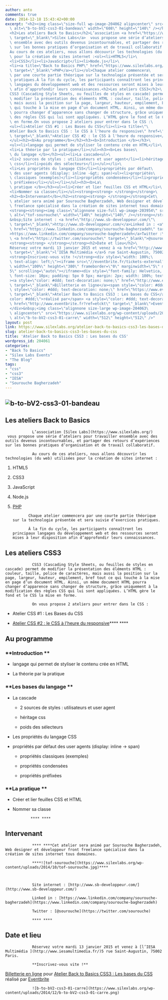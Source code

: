 ```yaml
---
author: anto
comments: true
date: 2014-12-18 15:43:42+00:00
excerpt: "<h2><img class=\"size-full wp-image-204062 aligncenter\" src=\"https://www.silexlabs.org/wp-content/uploads/2014/12/b-to-bV2-css3-01-bandeau.png\"\
  \ alt=\"b-to-bV2-css3-01-bandeau\" width=\"608\" height=\"140\" /></h2>\
  <h2>Les ateliers Back to Basics</h2>L’association <a href=\"https://www.silexlabs.org/\"\
  \ target=\"_blank\">Silex Labs</a>  vous propose une série d’ateliers pour travailler\
  \ ensemble avec des outils devenus incontournables, et partager des retours d’expériences\
  \ sur les bonnes pratiques d’organisation et de travail collaboratif.\
  Au cours de ces ateliers, nous allons découvrir les technologies (du web) utilisées\
  \ pour la création de sites internet :<ol><li>HTML5</li>\
  <li>CSS3</li><li>JavaScript</li><li>Node.js</li>\
  <li><a title=\"Back to Basics PHP\" href=\"https://www.silexlabs.org/atelier-back-to-basics-php\"\
  \ target=\"_blank\">PHP</a></li></ol>Chaque atelier commencera\
  \ par une courte partie théorique sur la technologie présentée et sera suivie d’exercices\
  \ pratiques.À la fin du cycle, les participants connaîtront les principaux\
  \ langages du développement web et des ressources seront mises à leur disposition\
  \ afin d’approfondir leurs connaissances.<h2>Les ateliers CSS3</h2>\
  CSS3 (Cascading Style Sheets, ou feuilles de styles en cascade) permet de\
  \ modifier la présentation des éléments HTML : couleur, taille, police de caractères,\
  \ mais aussi la position sur la page, largeur, hauteur, empilement, bref tout ce\
  \ qui touche à la mise en page d’un document HTML. Ainsi, un même document HTML\
  \ pourra changer d’apparence sans changer de structure, grâce uniquement à la modification\
  \ des règles CSS qui lui sont appliquées. L’HTML gère le fond et le CSS la mise\
  \ en forme.On vous propose 2 ateliers pour entrer dans le CSS :\
  <ul><li>Atelier CSS #1 : Les Bases du CSS</li><li><a title=\"\
  Atelier Back to Basics CSS : le CSS à l'heure du responsive\" href=\"https://www.silexlabs.org/atelier-back-to-basics-css-le-css-a-lheure-du-responsive\"\
  \ target=\"_blank\">Atelier CSS #2 : le CSS à l'heure du responsive</a><strong><strong> </strong></strong></li>\
  </ul><h2><b>Au programme</b></h2><h3><b>Introduction </b></h3>\
  <ul><li>langage qui permet de styliser le contenu crée en HTML</li>\
  <li>La théorie par la pratique</li></ul><h3><b>Les bases\
  \ du langage </b></h3><ul><li>La cascade<ul>\
  <li>2 sources de styles : utilisateurs et user agent</li><li>héritage\
  \ css</li><li>poids des sélecteurs</li></ul></li>\
  <li>Les propriétés du langage CSS</li><li>propriétés par défaut\
  \ des user agents (display: inline -&gt; span)<ul><li>propriétés\
  \ classiques (exemples)</li><li>propriétés condensées</li><li>propriétés\
  \ préfixées</li></ul></li></ul><h3><b>La\
  \ pratique </b></h3><ul><li>Créer et lier feuilles CSS et HTML</li>\
  <li>Nommer sa classe</li></ul><strong><strong> </strong></strong>\
  <h2><b>Intervenant</b></h2><strong><strong> </strong></strong>Cet\
  \ atelier sera animé par Sourouche Bagherzadeh, Web designer et développeur front\
  \ freelance spécialisé dans la création de sites internet tous domaines.\
  <strong><strong><img class=\"alignnone size-full wp-image-203954\" src=\"https://www.silexlabs.org/wp-content/uploads/2014/10/tof-sourouche.jpg\"\
  \ alt=\"tof-sourouche\" width=\"140\" height=\"140\" /></strong></strong>\
  &nbsp;Site internet : <a href=\"http://www.sb-developpeur.com/\"\
  \ target=\"_blank\">http://www.sb-developpeur.com/</a>Linked in : <a\
  \ href=\"https://www.linkedin.com/company/sourouche-bagherzadeh\" target=\"_blank\"\
  >https://www.linkedin.com/company/sourouche-bagherzadeh</a>Twitter :\
  \ <a href=\"https://twitter.com/sourouche\" target=\"_blank\">@sourouche</a>\
  <strong><strong> </strong></strong><h2>Date et lieu</h2>\
  Réservez votre mardi 13 janvier 2015 et venez à <a href=\"http://www.iesamultimedia.fr/\"\
  \ target=\"_blank\">l’IESA Multimédia </a>5 rue Saint-Augustin, 75002 Paris.\
  <strong>Inscrivez-vous vite !</strong><div style=\"width: 100%;\
  \ text-align: left;\"><iframe src=\"//eventbrite.fr/tickets-external?eid=15036550728&amp;ref=etckt\"\
  \ width=\"100%\" height=\"380\" frameborder=\"0\" marginwidth=\"5\" marginheight=\"\
  5\" scrolling=\"auto\"></iframe><div style=\"font-family: Helvetica, Arial;\
  \ font-size: 10px; padding: 5px 0 5px; margin: 2px; width: 100%; text-align: left;\"\
  ><a style=\"color: #ddd; text-decoration: none;\" href=\"http://www.eventbrite.fr/r/etckt\"\
  \ target=\"_blank\">Billetterie en ligne</a><span style=\"color: #ddd;\"> pour </span><a\
  \ style=\"color: #ddd; text-decoration: none;\" href=\"https://www.eventbrite.fr/e/billets-atelier-back-to-basics-css3-les-bases-du-css-15036550728?ref=etckt\"\
  \ target=\"_blank\">Atelier Back to Basics CSS3 : Les bases du CSS</a> <span style=\"\
  color: #ddd;\">réalisé par</span> <a style=\"color: #ddd; text-decoration: none;\"\
  \ href=\"http://www.eventbrite.fr?ref=etckt\" target=\"_blank\">Eventbrite</a></div>\
  </div>&nbsp;<img class=\"alignnone size-large wp-image-204063\
  \ aligncenter\" src=\"https://www.silexlabs.org/wp-content/uploads/2014/12/b-to-bV2-css3-01-carre.png\"\
  \ alt=\"b-to-bV2-css3-01-carre\" width=\"512\" height=\"512\" />"
layout: post
link: https://www.silexlabs.org/atelier-back-to-basics-css3-les-bases-du-css/
slug: atelier-back-to-basics-css3-les-bases-du-css
title: 'Atelier Back to Basics CSS3 : Les bases du CSS'
wordpress_id: 204061
categories:
- "Back To Basics"
- "Silex Labs Events"
- "The Blog"
tags:
- "css"
- "css3"
- "IESA"
- "Sourouche Bagherzadeh"
---
```


## ![b-to-bV2-css3-01-bandeau](https://www.silexlabs.org/wp-content/uploads/2014/12/b-to-bV2-css3-01-bandeau.png)




## Les ateliers Back to Basics


				L’association [Silex Labs](https://www.silexlabs.org/)  vous propose une série d’ateliers pour travailler ensemble avec des outils devenus incontournables, et partager des retours d’expériences sur les bonnes pratiques d’organisation et de travail collaboratif.

				Au cours de ces ateliers, nous allons découvrir les technologies (du web) utilisées pour la création de sites internet :




  1. HTML5


  2. CSS3


  3. JavaScript


  4. Node.js


  5. [PHP](https://www.silexlabs.org/atelier-back-to-basics-php)


				Chaque atelier commencera par une courte partie théorique sur la technologie présentée et sera suivie d’exercices pratiques.

				À la fin du cycle, les participants connaîtront les principaux langages du développement web et des ressources seront mises à leur disposition afin d’approfondir leurs connaissances.


## Les ateliers CSS3


				CSS3 (Cascading Style Sheets, ou feuilles de styles en cascade) permet de modifier la présentation des éléments HTML : couleur, taille, police de caractères, mais aussi la position sur la page, largeur, hauteur, empilement, bref tout ce qui touche à la mise en page d’un document HTML. Ainsi, un même document HTML pourra changer d’apparence sans changer de structure, grâce uniquement à la modification des règles CSS qui lui sont appliquées. L’HTML gère le fond et le CSS la mise en forme.

				On vous propose 2 ateliers pour entrer dans le CSS :




  * Atelier CSS #1 : Les Bases du CSS


  * [Atelier CSS #2 : le CSS à l'heure du responsive](https://www.silexlabs.org/atelier-back-to-basics-css-le-css-a-lheure-du-responsive)**** ****




## **Au programme**




### **Introduction **






  * langage qui permet de styliser le contenu crée en HTML


  * La théorie par la pratique




### **Les bases du langage **






  * La cascade


    * 2 sources de styles : utilisateurs et user agent


    * héritage css


    * poids des sélecteurs





  * Les propriétés du langage CSS


  * propriétés par défaut des user agents (display: inline -> span)


    * propriétés classiques (exemples)


    * propriétés condensées


    * propriétés préfixées







### **La pratique **






  * Créer et lier feuilles CSS et HTML


  * Nommer sa classe


				**** ****


## **Intervenant**


				**** ****Cet atelier sera animé par Sourouche Bagherzadeh, Web designer et développeur front freelance spécialisé dans la création de sites internet tous domaines.

				****![tof-sourouche](https://www.silexlabs.org/wp-content/uploads/2014/10/tof-sourouche.jpg)****



				Site internet : [http://www.sb-developpeur.com/](http://www.sb-developpeur.com/)

				Linked in : [https://www.linkedin.com/company/sourouche-bagherzadeh](https://www.linkedin.com/company/sourouche-bagherzadeh)

				Twitter : [@sourouche](https://twitter.com/sourouche)

				**** ****


## Date et lieu


				Réservez votre mardi 13 janvier 2015 et venez à [l’IESA Multimédia ](http://www.iesamultimedia.fr/)5 rue Saint-Augustin, 75002 Paris.

				**Inscrivez-vous vite !**







[Billetterie en ligne](http://www.eventbrite.fr/r/etckt) pour [Atelier Back to Basics CSS3 : Les bases du CSS](https://www.eventbrite.fr/e/billets-atelier-back-to-basics-css3-les-bases-du-css-15036550728?ref=etckt) réalisé par [Eventbrite](http://www.eventbrite.fr?ref=etckt)







				![b-to-bV2-css3-01-carre](https://www.silexlabs.org/wp-content/uploads/2014/12/b-to-bV2-css3-01-carre.png)
